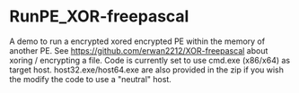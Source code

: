 # RunPE_XOR-freepascal
A demo to run a encrypted xored encrypted PE within the memory of another PE.
See https://github.com/erwan2212/XOR-freepascal about xoring / encrypting a file.
Code is currently set to use cmd.exe (x86/x64) as target host.
host32.exe/host64.exe are also provided in the zip if you wish the modify the code to use a "neutral" host.
